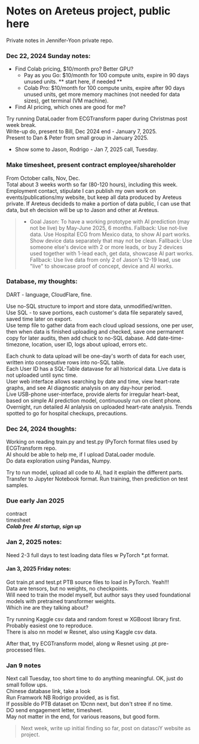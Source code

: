# Notes on Areteus project, public here  
Private notes in Jennifer-Yoon private repo.  

### Dec 22, 2024 Sunday notes:  

 * Find Colab pricing, $10/month pro?  Better GPU?
   - Pay as you Go: $10/month for 100 compute units, expire in 90 days unused units. ** start here, if needed **  
   - Colab Pro: $10/month for 100 compute units, expire after 90 days unused units, get more memory machines (not needed for data sizes), get terminal (VM machine).  
 * Find AI pricing, which ones are good for me? 
   
Try running DataLoader from ECGTransform paper during Christmas post week break.  
Write-up do, present to Bill, Dec 2024 end - January 7, 2025.  
Present to Dan & Peter from small group in January 2025.  
 * Show some to Jason, Rodrigo - Jan 7, 2025 call, Tuesday.

### Make timesheet, present contract employee/shareholder  
From October calls, Nov, Dec.  
Total about 3 weeks worth so far (80-120 hours), including this week.  
Employment contact, stipulate I can publish my own work on events/publications/my website, but keep all data produced by Areteus private.  If Areteus decideds to make a portion of data public, I can use that data, but eh decision will be up to Jason and other at Areteus.  

> * Goal Jason: To have a working prototype with AI prediction (may not be live) by May-June 2025, 6 months.
> Fallback: Use not-live data.  Use Hospital ECG from Mexico data, to show AI part works.  Show device data separately that may not be clean.
> Fallback: Use someone else's device with 2 or more leads, or buy 2 devices used together with 1-lead each, get data, showcase AI part works.
> Fallback: Use live data from only 2 of Jason's 12-19 lead, use "live" to showcase proof of concept, device and AI works.

### Database, my thoughts:  
DART - language, CloudFlare, fine.  

Use no-SQL structure to import and store data, unmodified/written.  
Use SQL - to save portions, each customer's data file separately saved, saved time later on export.  
Use temp file to gather data from each cloud upload sessions, one per user, then when data is finished uploading and checked, save one permanent copy for later audits, then add chuck to no-SQL dabase.  Add date-time-timezone, location, user ID, logs about upload, errors etc.  

Each chunk to data upload will be one-day's worth of data for each user, written into consequtive rows into no-SQL table.  
Each User ID has a SQL-Table datavase for all historical data.  Live data is not uploaded until sync time.  
User web interface allows searching by date and time, view heart-rate graphs, and see AI diagnostic analysis on any day-hour period.  
Live USB-phone user-interface, provide alerts for irregular heart-beat, based on simple AI prediction model, continuously run on client phone.  
Overnight, run detailed AI anlalysis on uploaded heart-rate analysis.  Trends spotted to go for hospital checkups, precautions.  

### Dec 24, 2024 thoughts:  

Working on reading train.py and test.py (PyTorch format files used by ECGTransform repo.  
AI should be able to help me, if I upload DataLoader module.  
Do data exploration using Pandas, Numpy.  

Try to run model, upload all code to AI, had it explain the different parts.  
Transfer to Jupyter Notebook format.  Run training, then prediction on test samples.  

### Due early Jan 2025  
contract  
timesheet  
***Colab free AI startup, sign up***      

### Jan 2, 2025 notes:    
Need 2-3 full days to test loading data files w PyTorch *.pt format.   

#### Jan 3, 2025 Friday notes:  
Got train.pt and test.pt PTB source files to load in PyTorch. Yeah!!!    
Data are tensors, but no weights, no checkpoints.  
Will need to train the model myself, but author says they used foundational models with pretrained transformer weights.  
Which ine are they talking about?  

Try running Kaggle csv data and random forest w XGBoost library first.  
Probably easiest one to reproduce.  
There is also nn model w Resnet, also using Kaggle csv data.  

After that, try ECGTransform model, along w Resnet using .pt pre-processed files.  

### Jan 9 notes  
Next call Tuesday, too short time to do anything meaningful. OK, just do small follow ups.  
Chinese database link, take a look  
Run Framwork NB Rodrigo provided, as is fist.  
If possible do PTB dataset on 1Dcnn next, but don't stree if no time.  
DO send engagement letter, timesheet.  
May not matter in the end, for various reasons, but good form.  

> Next week, write up initial finding so far, post on datasciY website as project.  







